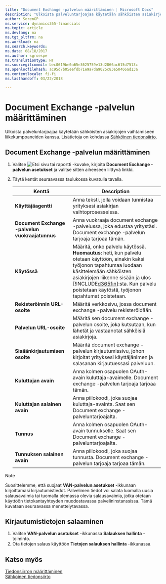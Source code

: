 ```yaml
---
title: "Document Exchange -palvelun määrittäminen | Microsoft Docs"
description: "Ulkoista palveluntarjoajaa käytetään sähköisten asiakirjojen vaihtamiseen liikekumppaneiden kanssa."
author: SorenGP
ms.service: dynamics365-financials
ms.topic: article
ms.devlang: na
ms.tgt_pltfrm: na
ms.workload: na
ms.search.keywords: 
ms.date: 08/18/2017
ms.author: sgroespe
ms.translationtype: HT
ms.sourcegitcommit: bec0619be0a65e3625759e13d2866ac615d7513c
ms.openlocfilehash: ac95d7b05eefdb71e9a7da9025c83e50466ad13a
ms.contentlocale: fi-fi
ms.lasthandoff: 03/22/2018

---
```

# <a name="set-up-a-document-exchange-service"></a>Document Exchange -palvelun määrittäminen
Ulkoista palveluntarjoajaa käytetään sähköisten asiakirjojen vaihtamiseen liikekumppaneiden kanssa. Lisätietoja on kohdassa [Sähköinen tiedonsiirto](across-data-exchange.md).  

## <a name="to-set-up-a-document-exchange-service"></a>Document Exchange -palvelun määrittäminen  
1. Valitse ![Etsi sivu tai raportti](media/ui-search/search_small.png "Etsi sivu tai raportti -kuvake") -kuvake, kirjoita **Document Exchange -palvelun asetukset** ja valitse sitten aiheeseen liittyvä linkki.  
2. Täytä kentät seuraavassa taulukossa kuvatulla tavalla.  

    |Kenttä|Description|  
    |---------------------------------|---------------------------------------|  
    |**Käyttäjäagentti**|Anna teksti, jolla voidaan tunnistaa yrityksesi asiakirjan vaihtoprosesseissa.|  
    |**Document Exchange -palvelun vuokraajatunnus**|Anna vuokraaja document exchange -palvelussa, joka edustaa yritystäsi. Document exchange -palvelun tarjoaja tarjoaa tämän.|  
    |**Käytössä**|Määritä, onko palvelu käytössä. **Huomautus:** heti, kun palvelu otetaan käyttöön, ainakin kaksi työjonon tapahtumaa luodaan käsittelemään sähköisten asiakirjojen liikenne sisään ja ulos [!INCLUDE[d365fin](includes/d365fin_md.md)]:sta. Kun palvelu poistetaan käytöstä, työjonon tapahtumat poistetaan.|  
    |**Rekisteröinnin URL-osoite**|Määritä verkkosivu, jossa document exchange -palvelu rekisteröidään.|  
    |**Palvelun URL-osoite**|Määritä sen document exchange -palvelun osoite, joka kutsutaan, kun lähetät ja vastaanotat sähköisiä asiakirjoja.|  
    |**Sisäänkirjautumisen osoite**|Määritä document exchange -palvelun kirjautumissivu, johon kirjoitat yrityksesi käyttäjänimen ja salasanan kirjautuessasi palveluun.|  
    |**Kuluttajan avain**|Anna kolmen osapuolen OAuth-avain kuluttaja-avaimelle. Document exchange -palvelun tarjoaja tarjoaa tämän.|  
    |**Kuluttajan salainen avain**|Anna piilokoodi, joka suojaa kuluttaja-avainta. Saat sen Document exchange -palveluntarjoajalta.|  
    |**Tunnus**|Anna kolmen osapuolen OAuth-avain tunnukselle. Saat sen Document exchange -palveluntarjoajalta.|  
    |**Tunnuksen salainen avain**|Anna piilokoodi, joka suojaa tunnusta. Document exchange -palvelun tarjoaja tarjoaa tämän.|  

> [!NOTE]  
>  Suosittelemme, että suojaat **VAN-palvelun asetukset** -ikkunaan kirjoittamasi kirjautumistiedot. Palvelimen tiedot voi salata luomalla uusia salausavaimia tai tuomalla olemassa olevia salausavaimia, jotka otetaan käyttöön tietokantayhteyden muodostavassa palvelininstanssissa. Tämä kuvataan seuraavassa menettelytavassa.  

## <a name="to-encrypt-your-logon-information"></a>Kirjautumistietojen salaaminen  
1. Valitse **VAN-palvelun asetukset** -ikkunassa **Salauksen hallinta** -toiminto.  
2. Ota tietojen salaus käyttöön **Tietojen salauksen hallinta** -ikkunassa. <!--For more information, see [Manage Data Encryption](../manage-data-encryption.md).-->  

## <a name="see-also"></a>Katso myös  
[Tiedonsiirron määrittäminen](across-set-up-data-exchange.md)  
[Sähköinen tiedonsiirto](across-data-exchange.md)

